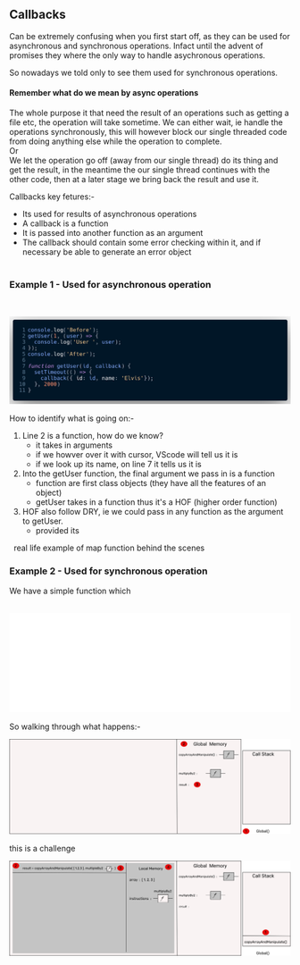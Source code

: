 ## Callbacks

Can be extremely confusing when you first start off, as they can be used for asynchronous and synchronous operations. Infact until the advent of promises they where the only way to handle asychronous operations.

So nowadays we told only to see them used for synchronous operations.

#### Remember what do we mean by async operations
The whole purpose it that need the result of an operations such as getting a file etc, the operation will take sometime. We can either wait, ie handle the operations synchronously, this will however block our single threaded code from doing anything else while the operation to complete.  
Or  
We let the operation go off (away from our single thread) do its thing and get the result, in the meantime the our single thread continues with the other code, then at a later stage we bring back the result and use it.  


Callbacks key fetures:-
- Its used for results of asynchronous operations 
- A callback is a function
- It is passed into another function as an argument
- The callback should contain some error checking within it, and if necessary be able to generate an error object  
&nbsp;

### Example 1 - Used for asynchronous operation
   
&nbsp;

![cb-png](carbonFinal.png)

How to identify what is going on:-  

1. Line 2 is a function, how do we know?
   - it takes in arguments
   - if we howver over it with cursor, VScode will tell us it is
   - if we look up its name, on line 7 it tells us it is  
2. Into the getUser function, the final argument we pass in is a function
   - function are first class objects (they have all the features of an object)
   - getUser takes in a function thus it's a HOF (higher order function)
3. HOF also follow DRY, ie we could pass in any function as the argument to getUser.
   -  provided its 


&nbsp;
real life example of map function behind the scenes


### Example 2 - Used for synchronous operation

We have a simple function which 

&nbsp;
![cb2-svg](cb2.svg)

So walking through what happens:-


![frame1-svg](Frame1.svg)


this is a challenge


![frame2-svg](Frame2.svg)

